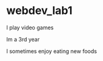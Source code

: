 # webdev_lab1
<!DOCTYPE html>
<html lang="en">
<head>
  <meta charset="utf-8">
  <title>About Daniel Felipe</title>
</head>
<body>
   <p> I play video games </p>
  <p> Im a 3rd year</p>
  <p> I sometimes enjoy eating new foods </p>
</body>
</html>

